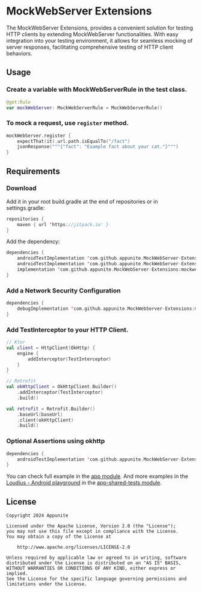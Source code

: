 # MockWebServer Extensions

The MockWebServer Extensions, provides a convenient solution for testing HTTP clients by extending MockWebServer functionalities. With easy integration into your testing environment, it allows for seamless mocking of server responses, facilitating comprehensive testing of HTTP client behaviors.

## Usage

### Create a variable with MockWebServerRule in the test class.

```kotlin
@get:Rule
var mockWebServer: MockWebServerRule = MockWebServerRule()
```

### To mock a request, use `register` method.

```kotlin
mockWebServer.register {
    expectThat(it).url.path.isEqualTo("/fact")
    jsonResponse("""{"fact": "Example fact about your cat."}""")
}
```

## Requirements

### Download

Add it in your root build.gradle at the end of repositories or in settings.gradle:
```kotlin
repositories {
    maven { url 'https://jitpack.io' }
}
```

Add the dependency:
```kotlin
dependencies {
    androidTestImplementation 'com.github.appunite.MockWebServer-Extensions:mockwebserver-extensions:0.2.0'
    androidTestImplementation 'com.github.appunite.MockWebServer-Extensions:mockwebserver-request:0.2.0'
    implementation 'com.github.appunite.MockWebServer-Extensions:mockwebserver-interceptor:0.2.0'
}
```

### Add a Network Security Configuration

```kotlin
dependencies {
    debugImplementation 'com.github.appunite.MockWebServer-Extensions:mockwebserver-allow-mocking:0.2.0'
}
```

### Add TestInterceptor to your HTTP Client.

```kotlin
// Ktor
val client = HttpClient(OkHttp) {
    engine {
        addInterceptor(TestInterceptor)
    }
}

// Retrofit
val okHttpClient = OkHttpClient.Builder()
    .addInterceptor(TestInterceptor)
    .build()

val retrofit = Retrofit.Builder()
    .baseUrl(baseUrl)
    .client(okHttpClient)
    .build()
```

### Optional Assertions using okhttp

```kotlin
dependencies {
    androidTestImplementation 'com.github.appunite.MockWebServer-Extensions:mockwebserver-assertions:0.2.0'
}
```


You can check full example in the [app module](https://github.com/appunite/MockWebServer/tree/main/app/src).
And more examples in the [Loudius - Android playground](https://github.com/appunite/Loudius) in the [app-shared-tests module](https://github.com/appunite/Loudius/tree/develop/app-shared-tests/src/main/java/com/appunite/loudius).

## License
```
Copyright 2024 Appunite

Licensed under the Apache License, Version 2.0 (the "License");
you may not use this file except in compliance with the License.
You may obtain a copy of the License at

    http://www.apache.org/licenses/LICENSE-2.0

Unless required by applicable law or agreed to in writing, software
distributed under the License is distributed on an "AS IS" BASIS,
WITHOUT WARRANTIES OR CONDITIONS OF ANY KIND, either express or implied.
See the License for the specific language governing permissions and
limitations under the License.
```

